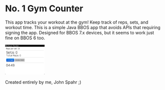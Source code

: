 # No. 1 Gym Counter
This app tracks your workout at the gym! Keep track of reps, sets, and workout time.
This is a simple Java BBOS app that avoids APIs that requiring signing the app.
Designed for BBOS 7.x devices, but it seems to work just fine on BBOS 6 too.

<img src="Screenshot.png" width="128px"/>

Created entirely by me, John Spahr ;)

